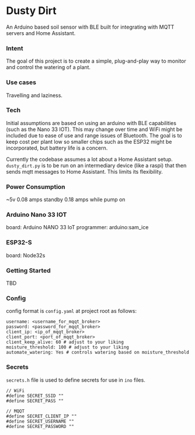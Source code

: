 # Dusty Dirt
An Arduino based soil sensor with BLE built for integrating with MQTT servers and Home Assistant.

### Intent
The goal of this project is to create a simple, plug-and-play way to monitor and control the watering of a plant.

### Use cases
Travelling and laziness.

### Tech
Initial assumptions are based on using an arduino with BLE capabilities (such as the Nano 33 IOT). This may change over time and WiFi might be included due to ease of use and range issues of Bluetooth. The goal is to keep cost per plant low so smaller chips such as the ESP32 might be incorporated, but battery life is a concern.

Currently the codebase assumes a lot about a Home Assistant setup. `dusty_dirt.py` is to be run on an intermediary device (like a raspi) that then sends mqtt messages to Home Assistant. This limits its flexibility.

### Power Consumption
~5v 
0.08 amps standby
0.18 amps while pump on


### Arduino Nano 33 IOT
board: Arduino NANO 33 IoT
programmer: arduino:sam_ice

### ESP32-S
board: Node32s

### Getting Started
TBD

### Config
config format is `config.yaml` at project root as follows:
```
username: <username_for_mqqt_broker>
password: <password_for_mqqt_broker>
client_ip: <ip_of_mqqt_broker>
client_port: <port_of_mqqt_broker>
client_keep_alive: 60 # adjust to your liking
moisture_threshold: 100 # adjust to your liking
automate_watering: Yes # controls watering based on moisture_threshold
```

### Secrets
`secrets.h` file is used to define secrets for use in `ino` files. 
```
// WiFi
#define SECRET_SSID ""
#define SECRET_PASS ""

// MQQT
#define SECRET_CLIENT_IP ""
#define SECRET_USERNAME ""
#define SECRET_PASSWORD ""
```


